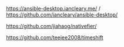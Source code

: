 https://ansible-desktop.iancleary.me/ / https://github.com/iancleary/ansible-desktop/

https://github.com/jiahaog/nativefier/

https://github.com/teejee2008/timeshift